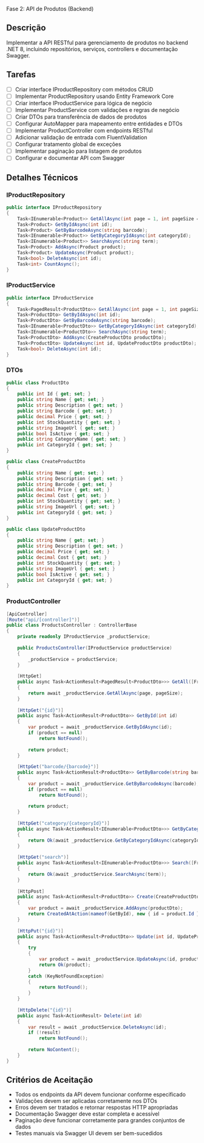 Fase 2: API de Produtos (Backend)

## Descrição
Implementar a API RESTful para gerenciamento de produtos no backend .NET 8, incluindo repositórios, serviços, controllers e documentação Swagger.

## Tarefas
- [ ] Criar interface IProductRepository com métodos CRUD
- [ ] Implementar ProductRepository usando Entity Framework Core
- [ ] Criar interface IProductService para lógica de negócio
- [ ] Implementar ProductService com validações e regras de negócio
- [ ] Criar DTOs para transferência de dados de produtos
- [ ] Configurar AutoMapper para mapeamento entre entidades e DTOs
- [ ] Implementar ProductController com endpoints RESTful
- [ ] Adicionar validação de entrada com FluentValidation
- [ ] Configurar tratamento global de exceções
- [ ] Implementar paginação para listagem de produtos
- [ ] Configurar e documentar API com Swagger

## Detalhes Técnicos

### IProductRepository
```csharp
public interface IProductRepository
{
    Task<IEnumerable<Product>> GetAllAsync(int page = 1, int pageSize = 10);
    Task<Product> GetByIdAsync(int id);
    Task<Product> GetByBarcodeAsync(string barcode);
    Task<IEnumerable<Product>> GetByCategoryIdAsync(int categoryId);
    Task<IEnumerable<Product>> SearchAsync(string term);
    Task<Product> AddAsync(Product product);
    Task<Product> UpdateAsync(Product product);
    Task<bool> DeleteAsync(int id);
    Task<int> CountAsync();
}
```

### IProductService
```csharp
public interface IProductService
{
    Task<PagedResult<ProductDto>> GetAllAsync(int page = 1, int pageSize = 10);
    Task<ProductDto> GetByIdAsync(int id);
    Task<ProductDto> GetByBarcodeAsync(string barcode);
    Task<IEnumerable<ProductDto>> GetByCategoryIdAsync(int categoryId);
    Task<IEnumerable<ProductDto>> SearchAsync(string term);
    Task<ProductDto> AddAsync(CreateProductDto productDto);
    Task<ProductDto> UpdateAsync(int id, UpdateProductDto productDto);
    Task<bool> DeleteAsync(int id);
}
```

### DTOs
```csharp
public class ProductDto
{
    public int Id { get; set; }
    public string Name { get; set; }
    public string Description { get; set; }
    public string Barcode { get; set; }
    public decimal Price { get; set; }
    public int StockQuantity { get; set; }
    public string ImageUrl { get; set; }
    public bool IsActive { get; set; }
    public string CategoryName { get; set; }
    public int CategoryId { get; set; }
}

public class CreateProductDto
{
    public string Name { get; set; }
    public string Description { get; set; }
    public string Barcode { get; set; }
    public decimal Price { get; set; }
    public decimal Cost { get; set; }
    public int StockQuantity { get; set; }
    public string ImageUrl { get; set; }
    public int CategoryId { get; set; }
}

public class UpdateProductDto
{
    public string Name { get; set; }
    public string Description { get; set; }
    public decimal Price { get; set; }
    public decimal Cost { get; set; }
    public int StockQuantity { get; set; }
    public string ImageUrl { get; set; }
    public bool IsActive { get; set; }
    public int CategoryId { get; set; }
}
```

### ProductController
```csharp
[ApiController]
[Route("api/[controller]")]
public class ProductsController : ControllerBase
{
    private readonly IProductService _productService;
    
    public ProductsController(IProductService productService)
    {
        _productService = productService;
    }
    
    [HttpGet]
    public async Task<ActionResult<PagedResult<ProductDto>>> GetAll([FromQuery] int page = 1, [FromQuery] int pageSize = 10)
    {
        return await _productService.GetAllAsync(page, pageSize);
    }
    
    [HttpGet("{id}")]
    public async Task<ActionResult<ProductDto>> GetById(int id)
    {
        var product = await _productService.GetByIdAsync(id);
        if (product == null)
            return NotFound();
            
        return product;
    }
    
    [HttpGet("barcode/{barcode}")]
    public async Task<ActionResult<ProductDto>> GetByBarcode(string barcode)
    {
        var product = await _productService.GetByBarcodeAsync(barcode);
        if (product == null)
            return NotFound();
            
        return product;
    }
    
    [HttpGet("category/{categoryId}")]
    public async Task<ActionResult<IEnumerable<ProductDto>>> GetByCategory(int categoryId)
    {
        return Ok(await _productService.GetByCategoryIdAsync(categoryId));
    }
    
    [HttpGet("search")]
    public async Task<ActionResult<IEnumerable<ProductDto>>> Search([FromQuery] string term)
    {
        return Ok(await _productService.SearchAsync(term));
    }
    
    [HttpPost]
    public async Task<ActionResult<ProductDto>> Create(CreateProductDto productDto)
    {
        var product = await _productService.AddAsync(productDto);
        return CreatedAtAction(nameof(GetById), new { id = product.Id }, product);
    }
    
    [HttpPut("{id}")]
    public async Task<ActionResult<ProductDto>> Update(int id, UpdateProductDto productDto)
    {
        try
        {
            var product = await _productService.UpdateAsync(id, productDto);
            return Ok(product);
        }
        catch (KeyNotFoundException)
        {
            return NotFound();
        }
    }
    
    [HttpDelete("{id}")]
    public async Task<ActionResult> Delete(int id)
    {
        var result = await _productService.DeleteAsync(id);
        if (!result)
            return NotFound();
            
        return NoContent();
    }
}
```

## Critérios de Aceitação
- Todos os endpoints da API devem funcionar conforme especificado
- Validações devem ser aplicadas corretamente nos DTOs
- Erros devem ser tratados e retornar respostas HTTP apropriadas
- Documentação Swagger deve estar completa e acessível
- Paginação deve funcionar corretamente para grandes conjuntos de dados
- Testes manuais via Swagger UI devem ser bem-sucedidos
